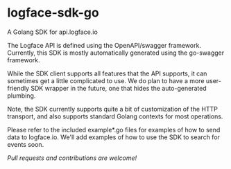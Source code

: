 # logface-sdk-go
A Golang SDK for api.logface.io

The Logface API is defined using the OpenAPI/swagger framework.
Currently, this SDK is mostly automatically generated using
the go-swagger framework.

While the SDK client supports all features that the API supports, it can
sometimes get a little complicated to use. We do plan to have a more
user-friendly SDK wrapper in the future, one that hides the auto-generated
plumbing.

Note, the SDK currently supports quite a bit of customization of the
HTTP transport, and also supports standard Golang contexts for most
operations.

Please refer to the included example\*.go files for examples of how
to send data to logface.io. We'll add examples of how to use the
SDK to search for events soon.

*Pull requests and contributions are welcome!*
